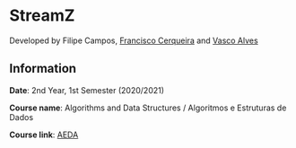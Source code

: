 # StreamZ

Developed by Filipe Campos, [Francisco Cerqueira](https://github.com/xico2001pt) and [Vasco Alves](https://github.com/Vasco52)

## Information
**Date**: 2nd Year, 1st Semester (2020/2021)

**Course name**: Algorithms and Data Structures / Algoritmos e Estruturas de Dados

**Course link**: [AEDA](https://sigarra.up.pt/feup/pt/ucurr_geral.ficha_uc_view?pv_ocorrencia_id=459471)
